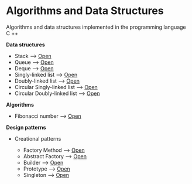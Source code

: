 # Algorithms and Data Structures
Algorithms and data structures implemented in the programming language C ++

**Data structures**
- Stack --> [Open](Data%20Structures/Stack/Stack.h)
- Queue --> [Open](Data%20Structures/Queue/Queue.h)
- Deque --> [Open](Data%20Structures/Deque/Deque.h)
- Singly-linked list --> [Open](Data%20Structures/Singly-linked%20list/List.h)
- Doubly-linked list --> [Open](Data%20Structures/Doubly-linked%20list/List.h)
- Circular Singly-linked list --> [Open](Data%20Structures/Circular%20Singly-linked%20List/List.h)
- Circular Doubly-linked list --> [Open](Data%20Structures/Circular%20Doubly-linked%20List/List.h)

**Algorithms**
- Fibonacci number --> [Open](Algorithms/Fibonacci%20number/fibonacci.cpp)

**Design patterns**
* Creational patterns

  + Factory Method --> [Open]()
  + Abstract Factory --> [Open]()
  + Builder --> [Open]()
  + Prototype --> [Open]()
  + Singleton --> [Open]()
